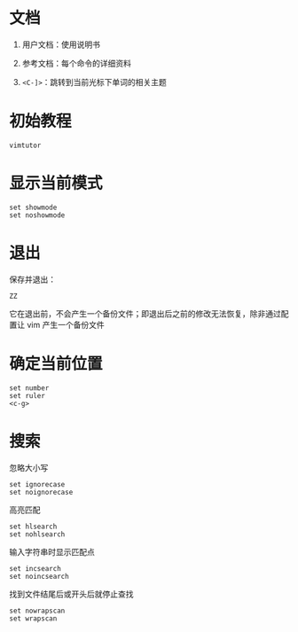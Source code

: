 # 文档

1. 用户文档：使用说明书
2. 参考文档：每个命令的详细资料

1. `<C-]>`：跳转到当前光标下单词的相关主题

# 初始教程

```
vimtutor
```

# 显示当前模式

```
set showmode
set noshowmode
```

# 退出


保存并退出：
```
ZZ
```

它在退出前，不会产生一个备份文件；即退出后之前的修改无法恢复，除非通过配置让 vim 产生一个备份文件

# 确定当前位置

```
set number
set ruler
<c-g>
```

# 搜索


忽略大小写
```
set ignorecase
set noignorecase
```

高亮匹配
```
set hlsearch
set nohlsearch
```

输入字符串时显示匹配点
```
set incsearch
set noincsearch
```

找到文件结尾后或开头后就停止查找
```
set nowrapscan
set wrapscan
```
